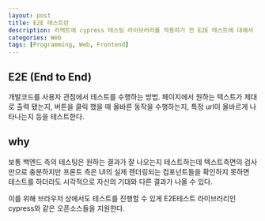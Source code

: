 ```yaml
---
layout: post
title: E2E 테스트란
description: 리액트에 cypress 테스팅 라이브러리를 적용하기 전 E2E 테스트에 대해서
categories: Web
tags: [Programming, Web, Frontend]
---
```


## E2E (End to End)

개발코드를 사용자 관점에서 테스트를 수행하는 방법. 페이지에서 원하는 텍스트가 제대로 출력 됐는지, 버튼을 클릭 했을 때 올바른 동작을 수행하는지, 특정 url이 올바르게 나타나는지 등을 테스트한다.

## why

보통 백엔드 측의 테스팅은 원하는 결과가 잘 나오는지 테스트하는데 텍스트측면의 검사만으로 충분하지만 프론트 측은 UI의 실제 렌더링되는 컴포넌트들을 확인하지 못하면 테스트를 하더라도 시각적으로 자신의 기대와 다른 결과가 나올 수 있다.

이를 위해 브라우저 상에서도 테스트를 진행할 수 있게 E2E테스트 라이브러리인 cypress와 같은 오픈소스들을 지원한다.
